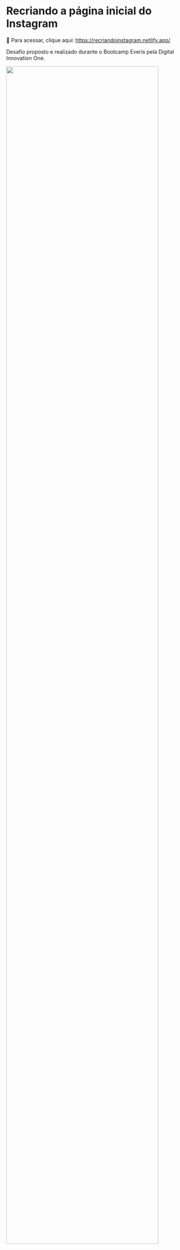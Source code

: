 # Recriando a página inicial do Instagram

:triangular_flag_on_post: Para acessar, clique aqui: https://recriandoinstagram.netlify.app/

Desafio proposto e realizado durante o Bootcamp Everis pela Digital Innovation One.

<img src="https://user-images.githubusercontent.com/61888241/97922798-c9bfd380-1d3b-11eb-81ab-48be29a0b015.PNG" width="90%"></img> 
